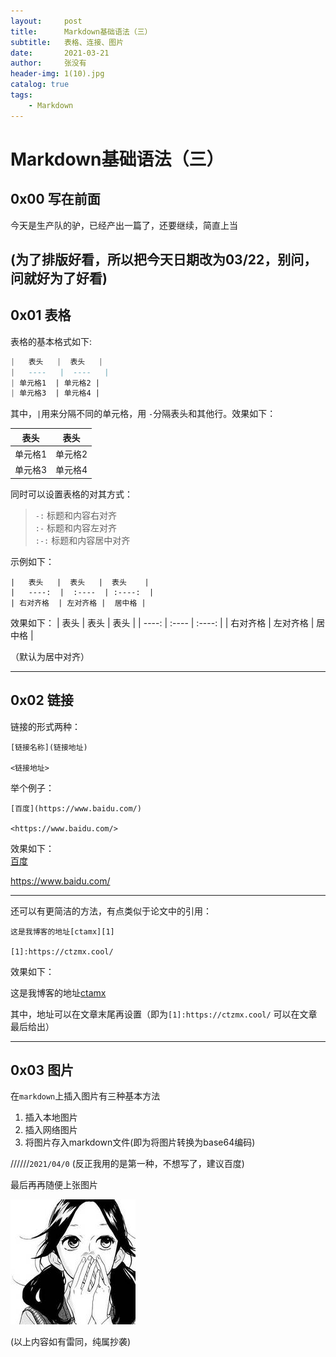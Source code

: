 ```yaml
---
layout:     post
title:      Markdown基础语法（三）
subtitle:   表格、连接、图片
date:       2021-03-21
author:     张没有
header-img: 1(10).jpg
catalog: true
tags:
    - Markdown
---
```


# Markdown基础语法（三）
## 0x00 写在前面
今天是生产队的驴，已经产出一篇了，还要继续，简直上当

(为了排版好看，所以把今天日期改为03/22，别问，问就好为了好看)
---
## 0x01 表格  

表格的基本格式如下:
```a
|   表头   |  表头   |
|   ----   |  ----   |
| 单元格1  | 单元格2 |
| 单元格3  | 单元格4 |
```
其中，`|`用来分隔不同的单元格，用 `-`分隔表头和其他行。效果如下：

|   表头   |  表头   |
|   ----   |  ----   |
| 单元格1  | 单元格2 |
| 单元格3  | 单元格4 |

同时可以设置表格的对其方式：
>`-:`  标题和内容右对齐  
>`:-`  标题和内容左对齐  
>`:-:` 标题和内容居中对齐  

示例如下：
```
|   表头   |  表头   |  表头    |
|   ----:  |  :----  | :----:  |
| 右对齐格  | 左对齐格 |  居中格 |

```
效果如下：
|   表头   |  表头   |  表头   |
|   ----:  |  :----  | :----:  |
| 右对齐格  | 左对齐格 |  居中格 |

（默认为居中对齐）

---
## 0x02 链接
链接的形式两种：
```
[链接名称](链接地址)  

<链接地址>
```
举个例子：
```
[百度](https://www.baidu.com/)

<https://www.baidu.com/>
```
效果如下：  
[百度](https://www.baidu.com/)

<https://www.baidu.com/>

---
还可以有更简洁的方法，有点类似于论文中的引用：
```
这是我博客的地址[ctamx][1]

[1]:https://ctzmx.cool/
```
效果如下：

这是我博客的地址[ctamx][1]

[1]:https://ctzmx.cool/

其中，地址可以在文章末尾再设置（即为`[1]:https://ctzmx.cool/` 可以在文章最后给出）

---
## 0x03 图片
在`markdown`上插入图片有三种基本方法
1. 插入本地图片
2. 插入网络图片
3. 将图片存入markdown文件(即为将图片转换为base64编码)




//////`2021/04/0`
(反正我用的是第一种，不想写了，建议百度)


最后再再随便上张图片

![img](/img/ct/avatar_g.jpg)



(以上内容如有雷同，纯属抄袭)


